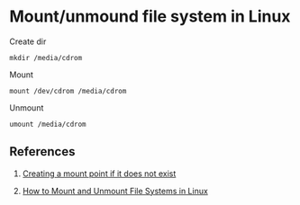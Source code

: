 # Mount/unmound file system in Linux

Create dir

```
mkdir /media/cdrom
```

Mount

```
mount /dev/cdrom /media/cdrom
```

Unmount

```
umount /media/cdrom
```

## References

1. [Creating a mount point if it does not exist](https://askubuntu.com/questions/88523/creating-a-mount-point-if-it-does-not-exist)

1. [How to Mount and Unmount File Systems in Linux](https://linuxize.com/post/how-to-mount-and-unmount-file-systems-in-linux/)
